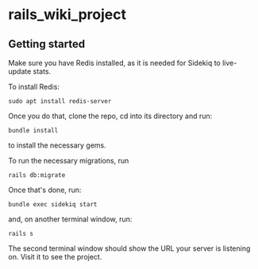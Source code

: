 # rails_wiki_project

## Getting started

Make sure you have Redis installed, as it is needed for Sidekiq to live-update stats.

To install Redis:
```
sudo apt install redis-server
```

Once you do that, clone the repo, cd into its directory and run:
```
bundle install
```
to install the necessary gems. 

To run the necessary migrations, run 
```
rails db:migrate
```

Once that's done, run:
```
bundle exec sidekiq start
```
and, on another terminal window, run:
```
rails s
```
The second terminal window should show the URL your server is listening on. Visit it to see the project.



